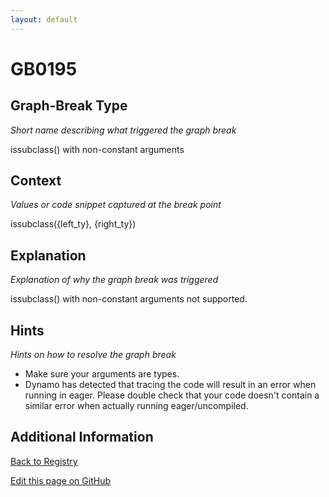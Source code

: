 ```yaml
---
layout: default
---
```

# GB0195

## Graph-Break Type
*Short name describing what triggered the graph break*

issubclass() with non-constant arguments

## Context
*Values or code snippet captured at the break point*

issubclass({left_ty}, {right_ty})

## Explanation
*Explanation of why the graph break was triggered*

issubclass() with non-constant arguments not supported.

## Hints
*Hints on how to resolve the graph break*

- Make sure your arguments are types.
- Dynamo has detected that tracing the code will result in an error when running in eager. Please double check that your code doesn't contain a similar error when actually running eager/uncompiled.


## Additional Information

<!-- ADDITIONAL INFORMATION START - Add custom information below this line -->

<!-- ADDITIONAL INFORMATION END -->

[Back to Registry](../index.html)

[Edit this page on GitHub](https://github.com/pytorch-labs/compile-graph-break-site/edit/main/docs/gb/gb0195.md)
